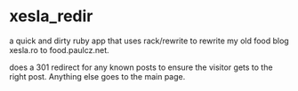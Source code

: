 # xesla_redir #

a quick and dirty ruby app that uses rack/rewrite to rewrite my old food blog xesla.ro to food.paulcz.net.   

does a 301 redirect for any known posts to ensure the visitor gets to the right post.   Anything else goes to the main page.